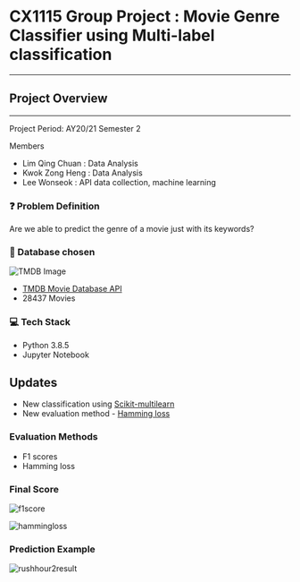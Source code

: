 # CX1115 Group Project : Movie Genre Classifier using Multi-label classification

---

## Project Overview

---

Project Period: AY20/21 Semester 2

Members

- Lim Qing Chuan : Data Analysis
- Kwok Zong Heng : Data Analysis
- Lee Wonseok : API data collection, machine learning

### :question: Problem Definition

Are we able to predict the genre of a movie just with its keywords?

### :floppy_disk: Database chosen

![TMDB Image](https://files.tmdb.org/misc/api_step_2-1534865151.png)

- [TMDB Movie Database API](https://www.themoviedb.org/documentation/api)
- 28437 Movies

### :computer: Tech Stack

- Python 3.8.5
- Jupyter Notebook

## Updates

- New classification using [Scikit-multilearn](http://scikit.ml/index.html)
- New evaluation method - [Hamming loss](https://scikit-learn.org/stable/modules/generated/sklearn.metrics.hamming_loss.html)

### Evaluation Methods

- F1 scores
- Hamming loss

### Final Score

![f1score](https://user-images.githubusercontent.com/64521593/209938073-8b67be6e-968d-495f-a20c-15b5432c383a.png)

![hammingloss](https://user-images.githubusercontent.com/64521593/209938152-c32b85c2-a003-495f-9437-966957cacf32.png)

### Prediction Example

![rushhour2result](https://user-images.githubusercontent.com/64521593/209939621-1380776e-c460-4a58-94f0-7e2661254f18.png)
